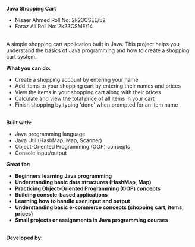 <b> Java Shopping Cart </b>   
- Nisaer Ahmed Roll No: 2k23CSEE/52 
- Faraz Ali Roll No: 2k23CSME/14
<br>
A simple shopping cart application built in Java. This project helps you understand the basics of Java programming and how to create a shopping cart system.

<b> What you can do: </b> 

- Create a shopping account by entering your name
- Add items to your shopping cart by entering their names and prices
- View the items in your shopping cart along with their prices
- Calculate and view the total price of all items in your cart
- Finish shopping by typing 'done' when prompted for an item name
<br>
<b> Built with:</b>

- Java programming language
- Java Util (HashMap, Map, Scanner)
- Object-Oriented Programming (OOP) concepts
- Console input/output

<b> Great for:<b/>    
- Beginners learning Java programming
- Understanding basic data structures (HashMap, Map)
- Practicing Object-Oriented Programming (OOP) concepts
- Building console-based applications
- Learning how to handle user input and output
- Understanding basic e-commerce concepts (shopping cart, items, prices)
- Small projects or assignments in Java programming courses
<br>
   <b> Developed by:</b>


